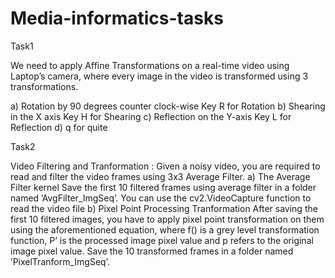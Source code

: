 # Media-informatics-tasks

Task1

We need to apply Affine Transformations on a real-time video using Laptop’s camera, where every image
in the video is transformed using 3 transformations.

a) Rotation by 90 degrees counter clock-wise Key R for Rotation
b) Shearing in the X axis Key H for Shearing
c) Reflection on the Y-axis Key L for Reflection
d) q for quite




Task2


Video Filtering and Tranformation :
Given a noisy video, you are required to read and filter the video frames using 3x3 Average Filter.
a) The Average Filter kernel
Save the first 10 filtered frames using average filter in a folder named ’AvgFilter_ImgSeq’.
You can use the cv2.VideoCapture function to read the video file
b) Pixel Point Processing Tranformation
After saving the first 10 filtered images, you have to apply pixel point transformation on them using
the aforementioned equation, where f() is a grey level transformation function, P’ is the processed
image pixel value and p refers to the original image pixel value.
Save the 10 transformed frames in a folder named ’PixelTranform_ImgSeq’.



